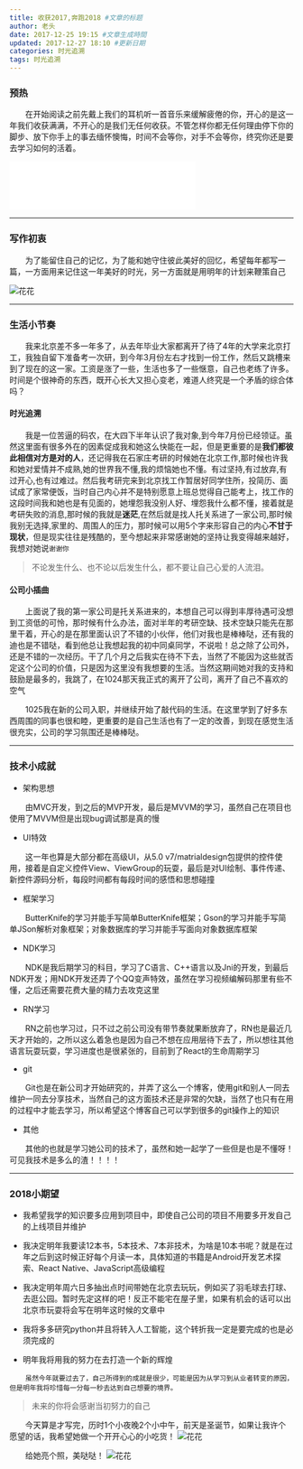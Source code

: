 ```yaml
---
title: 收获2017,奔跑2018 #文章的标题
author: 老头
date: 2017-12-25 19:15 #文章生成時間
updated: 2017-12-27 18:10 #更新日期
categories: 时光追溯
tags: 时光追溯
---
```


### 预热

&emsp;&emsp;在开始阅读之前先戴上我们的耳机听一首音乐来缓解疲倦的你，开心的是这一年我们收获满满，不开心的是我们无任何收获。不管怎样你都无任何理由停下你的脚步、放下你手上的事去缅怀懊悔，时间不会等你，对手不会等你，终究你还是要去学习如何的活着。

<iframe frameborder="no" border="0" marginwidth="0" marginheight="0" width=330 height=86 src="//music.163.com/outchain/player?type=2&id=25715149&auto=1&height=66"></iframe>

-------------------
### 写作初衷

&emsp;&emsp;为了能留住自己的记忆，为了能和她守住彼此美好的回忆，希望每年都写一篇，一方面用来记住这一年美好的时光，另一方面就是用明年的计划来鞭策自己

![花花](http://p1chajscf.bkt.clouddn.com/2017_12_25_manong_qiaojianpan.gif)

-------------------
### 生活小节奏

&emsp;&emsp;我来北京差不多一年多了，从去年毕业大家都离开了待了4年的大学来北京打工，我独自留下准备考一次研，到今年3月份左右才找到一份工作，然后又跳槽来到了现在的这一家。工资是涨了一些，生活也多了一些惬意，自己也老练了许多。时间是个很神奇的东西，既开心长大又担心变老，难道人终究是一个矛盾的综合体吗？

#### 时光追溯
&emsp;&emsp;我是一位苦逼的码农，在大四下半年认识了我对象,到今年7月份已经领证。虽然这里面有很多外在的因素促成我和她这么快能在一起，但是更重要的是**我们都彼此相信对方是对的人**，还记得我在石家庄考研的时候她在北京工作,那时候也许我和她对爱情并不成熟,她的世界我不懂,我的烦恼她也不懂。有过坚持,有过放弃,有过开心,也有过难过。然后我考研完来到北京找工作暂居好同学住所，投简历、面试成了家常便饭，当时自己内心并不是特别愿意上班总觉得自己能考上，找工作的这段时间我和她也是有见面的，她埋怨我没别人好、埋怨我什么都不懂，接着就是考研失败的消息,那时候的我就是**迷茫**,在然后就是找人托关系进了一家公司,那时候我别无选择,家里的、周围人的压力，那时候可以用5个字来形容自己的内心**不甘于现状**，但是现实往往是残酷的，至今想起来非常感谢她的坚持让我变得越来越好，我想对她说`谢谢你`

> 不论发生什么、也不论以后发生什么，都不要让自己心爱的人流泪。

#### 公司小插曲
&emsp;&emsp;上面说了我的第一家公司是托关系进来的，本想自己可以得到丰厚待遇可没想到工资低的可怜，那时候有什么办法，面对半年的考研空缺、技术空缺只能先在那里干着，开心的是在那里面认识了不错的小伙伴，他们对我也是棒棒哒，还有我的迪也是不错哒，看到他总让我想起我的初中同桌同学，不说啦！总之除了公司外，还是不错的一次经历。干了几个月之后我实在待不下去，当然了不能因为这些就否定这个公司的价值，只是因为这里没有我想要的生活。当然这期间她对我的支持和鼓励是最多的，我跳了，在1024那天我正式的离开了公司，离开了自己不喜欢的空气

&emsp;&emsp;1025我在新的公司入职，并继续开始了敲代码的生活。在这里学到了好多东西周围的同事也很和睦，更重要的是自己生活也有了一定的改善，到现在感觉生活很充实，公司的学习氛围还是棒棒哒。

-------------------
### 技术小成就

* 架构思想

&emsp;&emsp;由MVC开发，到之后的MVP开发，最后是MVVM的学习，虽然自己在项目也使用了MVVM但是出现bug调试那是真的慢

* UI特效

&emsp;&emsp;这一年也算是大部分都在高级UI，从5.0 v7/matrialdesign包提供的控件使用，接着是自定义控件View、ViewGroup的玩耍，最后是对UI绘制、事件传递、新控件源码分析，每段时间都有每段时间的感悟和思想碰撞

* 框架学习

&emsp;&emsp;ButterKnife的学习并能手写简单ButterKnife框架；Gson的学习并能手写简单JSon解析对象框架；对象数据库的学习并能手写面向对象数据库框架

* NDK学习

&emsp;&emsp;NDK是我后期学习的科目，学习了C语言、C++语言以及Jni的开发，到最后NDK开发；用NDK开发还弄了个QQ变声特效，虽然在学习视频编解码那里有些不懂，之后还需要花费大量的精力去攻克这里

* RN学习

&emsp;&emsp;RN之前也学习过，只不过之前公司没有带节奏就果断放弃了，RN也是最近几天才开始的，之所以这么着急也是因为自己不想在应用层待下去了，所以想往其他语言玩耍玩耍，学习进度也是很紧张的，目前到了React的生命周期学习

* git

&emsp;&emsp;Git也是在新公司才开始研究的，并弄了这么一个博客，使用git和别人一同去维护一同去分享技术，当然自己的这方面技术还是非常的欠缺，当然了也只有在用的过程中才能去学习，所以希望这个博客自己可以学到很多的git操作上的知识

* 其他

&emsp;&emsp;其他的也就是学习她公司的技术了，虽然和她一起学了一些但是也是不懂呀！可见我技术是多么的渣！！！！

-------------------
### 2018小期望

* 我希望我学的知识要多应用到项目中，即使自己公司的项目不用要多开发自己的上线项目并维护

* 我决定明年我要读12本书，5本技术、7本非技术，为啥是10本书呢？就是在过年之后到这时候正好每个月读一本，具体知道的书籍是Android开发艺术探索、React Native、JavaScript高级编程

* 我决定明年周六日多抽出点时间带她在北京去玩玩，例如买了羽毛球去打球、去逛公园。暂时先定这样的吧！反正不能宅在屋子里，如果有机会的话可以出北京市玩耍将会写在明年这时候的文章中

* 我将多多研究python并且将转入人工智能，这个转折我一定是要完成的也是必须完成的

* 明年我将用我的努力在去打造一个新的辉煌

&emsp;&emsp;`虽然今年就要过去了，自己所得到的成就是很少，可能是因为从学习到从业者转变的原因，但是明年我将珍惜每一分每一秒去达到自己想要的境界。`

> 未来的你将会感谢当初努力的自己

&emsp;&emsp;今天算是才写完，历时1个小夜晚2个小中午，前天是圣诞节，如果让我许个愿望的话，我希望她做一个开开心心的小吃货！
![花花](http://p1chajscf.bkt.clouddn.com/2017_12_25_chihuo.gif)

&emsp;&emsp;给她亮个照，美哒哒！
![花花](http://p1chajscf.bkt.clouddn.com/2017_12_25_my2018.jpeg)
